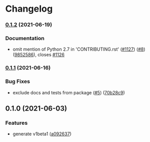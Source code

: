 # Changelog

### [0.1.2](https://www.github.com/googleapis/python-private-catalog/compare/v0.1.1...v0.1.2) (2021-06-19)


### Documentation

* omit mention of Python 2.7 in 'CONTRIBUTING.rst' ([#1127](https://www.github.com/googleapis/python-private-catalog/issues/1127)) ([#8](https://www.github.com/googleapis/python-private-catalog/issues/8)) ([9852586](https://www.github.com/googleapis/python-private-catalog/commit/98525867b5958ce8bf52ff2998ccff4583be14d3)), closes [#1126](https://www.github.com/googleapis/python-private-catalog/issues/1126)

### [0.1.1](https://www.github.com/googleapis/python-private-catalog/compare/v0.1.0...v0.1.1) (2021-06-16)


### Bug Fixes

* exclude docs and tests from package ([#5](https://www.github.com/googleapis/python-private-catalog/issues/5)) ([70b28c9](https://www.github.com/googleapis/python-private-catalog/commit/70b28c9a34c9bfa2a4529c6a7752c107f6d0dfe1))

## 0.1.0 (2021-06-03)


### Features

* generate v1beta1 ([a092637](https://www.github.com/googleapis/python-private-catalog/commit/a09263717b5c983783d2451b9c2e5d5852e5b79c))

